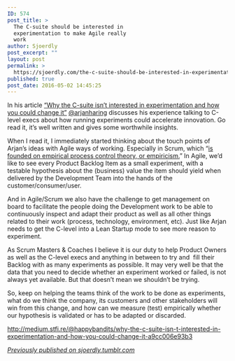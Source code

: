 ```yaml
---
ID: 574
post_title: >
  The C-suite should be interested in
  experimentation to make Agile really
  work
author: Sjoerdly
post_excerpt: ""
layout: post
permalink: >
  https://sjoerdly.com/the-c-suite-should-be-interested-in-experimentation-to-make-agile-really-work/
published: true
post_date: 2016-05-02 14:45:25
---
```

<!-- wp:paragraph -->
<p>In his article&nbsp;<a href="http://medium.stfi.re/@happybandits/why-the-c-suite-isn-t-interested-in-experimentation-and-how-you-could-change-it-a9cc006e93b3?sf=bnlygr#.ihlkhb3fr">“Why the C-suite isn’t interested in experimentation and how you could change it”</a>&nbsp;<a href="https://tmblr.co/mO8xEas37Za4OHFqOoaWelg">@arjanharing</a>&nbsp;discusses his experience talking to C-level execs about how running experiments could accelerate innovation. Go read it, it’s well written and gives some worthwhile insights.</p>
<!-- /wp:paragraph -->

<!-- wp:paragraph -->
<p>When I read it, I immediately started thinking about the touch points of Arjan’s ideas with Agile ways of working. Especially in Scrum, which&nbsp;“<a href="http://www.scrumguides.org/scrum-guide.html#theory">is founded on empirical process control theory, or empiricism.</a>” In Agile, we’d like to see every Product Backlog Item as a small experiment, with a testable hypothesis about the (business) value the item should yield when delivered by the Development Team into the hands of the customer/consumer/user.</p>
<!-- /wp:paragraph -->

<!-- wp:paragraph -->
<p>And in Agile/Scrum we also have the challenge to get management on board to facilitate the people doing the Development work to be able to continuously inspect and adapt their product as well as all other things related to their work (process, technology, environment, etc).&nbsp;Just like Arjan needs to get the C-level into a Lean Startup mode to see more reason to experiment.</p>
<!-- /wp:paragraph -->

<!-- wp:paragraph -->
<p>As Scrum Masters &amp; Coaches I believe it is our duty to help Product Owners as well as the C-level execs and anything in between to try and &nbsp;fill their Backlog with as many experiments as possible. It may very well be that the data that you need to decide whether an experiment worked or failed, is not always yet available. But that doesn’t mean we shouldn’t be trying.&nbsp;</p>
<!-- /wp:paragraph -->

<!-- wp:paragraph -->
<p>So, keep on helping the teams think of the work to be done as experiments, what do we think the company, its customers and other stakeholders will win from this change, and how can we measure (test) empirically whether our hypothesis is validated or has to be adapted or discarded.</p>
<!-- /wp:paragraph -->

<!-- wp:paragraph -->
<p><a href="http://medium.stfi.re/@happybandits/why-the-c-suite-isn-t-interested-in-experimentation-and-how-you-could-change-it-a9cc006e93b3">http://medium.stfi.re/@happybandits/why-the-c-suite-isn-t-interested-in-experimentation-and-how-you-could-change-it-a9cc006e93b3</a></p>
<!-- /wp:paragraph -->

<!-- wp:paragraph -->
<p><a href="http://sjoerdly.tumblr.com/post/143733053217/the-c-suite-should-be-interested-in"><em>Previously published on sjoerdly.tumblr.com</em></a></p>
<!-- /wp:paragraph -->